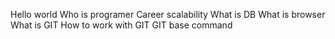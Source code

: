 Hello world 
Who is programer 
Career scalability 
What is DB 
What is browser
What is GIT
How to work with GIT
GIT base command
